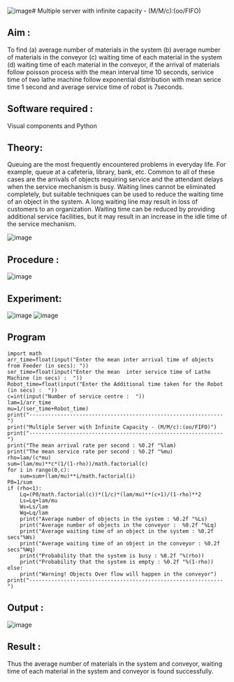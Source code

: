 ![image](https://github.com/Sulthan06042007/Muttiple-capacity-with-infinite-capacity/assets/144980103/8c7df4a9-411a-47e4-95db-4bd567b0dede)# Multiple server with infinite capacity - (M/M/c):(oo/FIFO)
## Aim :
To find (a) average number of materials in the system (b) average number of materials in the conveyor (c) waiting time of each material in the system (d) waiting time of each material in the conveyor, if the arrival  of materials follow poisson process with the mean interval time 10 seconds, serivice time of two lathe machine follow exponential distribution with mean serice time 1 second and average service time of robot is 7seconds.

## Software required :
Visual components and Python

## Theory:
Queuing are the most frequently encountered problems in everyday life. For example, queue at a cafeteria, library, bank, etc. Common to all of these cases are the arrivals of objects requiring service and the attendant delays when the service mechanism is busy. Waiting lines cannot be eliminated completely, but suitable techniques can be used to reduce the waiting time of an object in the system. A long waiting line may result in loss of customers to an organization. Waiting time can be reduced by providing additional service facilities, but it may result in an increase in the idle time of the service mechanism.

![image](https://user-images.githubusercontent.com/103921593/203238035-1c8109bc-cbf2-4c77-baea-c5b682a752ef.png)

## Procedure :

![image](https://user-images.githubusercontent.com/103921593/203238265-176740b0-eae2-4772-90be-5449869ac9b0.png)




## Experiment:
![image](https://github.com/Sulthan06042007/Muttiple-capacity-with-infinite-capacity/assets/144980103/b6f80e98-d0df-40a4-ae15-3ea022afc1ec)
![image](https://github.com/Sulthan06042007/Muttiple-capacity-with-infinite-capacity/assets/144980103/3d014f3e-5347-4c26-91e3-9db20a27d0d9)


## Program
```
import math
arr_time=float(input("Enter the mean inter arrival time of objects from Feeder (in secs): "))
ser_time=float(input("Enter the mean  inter service time of Lathe Machine (in secs) :  "))
Robot_time=float(input("Enter the Additional time taken for the Robot (in secs) :  "))
c=int(input("Number of service centre :  "))
lam=1/arr_time
mu=1/(ser_time+Robot_time)
print("--------------------------------------------------------------")
print("Multiple Server with Infinite Capacity - (M/M/c):(oo/FIFO)")
print("--------------------------------------------------------------")
print("The mean arrival rate per second : %0.2f "%lam)
print("The mean service rate per second : %0.2f "%mu)
rho=lam/(c*mu)
sum=(lam/mu)**c*(1/(1-rho))/math.factorial(c)
for i in range(0,c):
    sum=sum+(lam/mu)**i/math.factorial(i)
P0=1/sum
if (rho<1):
    Lq=(P0/math.factorial(c))*(1/c)*(lam/mu)**(c+1)/(1-rho)**2
    Ls=Lq+lam/mu
    Ws=Ls/lam
    Wq=Lq/lam
    print("Average number of objects in the system : %0.2f "%Ls)
    print("Average number of objects in the conveyor :  %0.2f "%Lq)
    print("Average waiting time of an object in the system : %0.2f secs"%Ws)
    print("Average waiting time of an object in the conveyor : %0.2f secs"%Wq)
    print("Probability that the system is busy : %0.2f "%(rho))
    print("Probability that the system is empty : %0.2f "%(1-rho))
else:
    print("Warning! Objects Over flow will happen in the conveyor")
print("--------------------------------------------------------------")
```

## Output :
![image](https://github.com/Sulthan06042007/Muttiple-capacity-with-infinite-capacity/assets/144980103/b91afa39-20b6-42f6-8579-0f5560548620)

## Result : 

Thus the average number of materials in the system and conveyor, waiting time of each material in the system and conveyor is found successfully.
